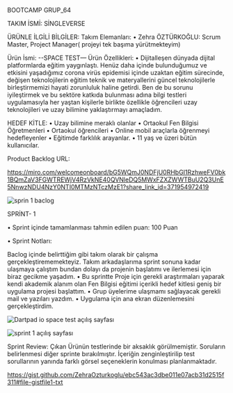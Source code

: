 BOOTCAMP GRUP_64


TAKIM İSMİ:
SİNGLEVERSE

ÜRÜNLE İLGİLİ BİLGİLER:
Takım Elemanları:
•	Zehra ÖZTÜRKOĞLU: Scrum Master, Project Manager( projeyi tek başıma yürütmekteyim)


Ürün İsmi:
--SPACE TEST—
Ürün Özellikleri:
•	Dijitalleşen dünyada dijital platformlarda eğitim yaygınlaştı. Henüz daha içinde bulunduğumuz ve etkisini yaşadığımız corona virüs epidemisi içinde uzaktan eğitim sürecinde, değişen teknolojilerin eğitim teknik ve materyallerini güncel teknolojilerle birleştirmemizi hayati zorunluluk haline getirdi. Ben de bu sorunu iyileştirmek ve bu sektöre katkıda bulunması adına bilgi testleri uygulamasıyla her yaştan kişilerle birlikte özellikle öğrencileri uzay teknolojileri ve uzay bilimine yaklaştırmayı amaçladım.




HEDEF KİTLE:
•	Uzay bilimine meraklı olanlar
•	Ortaokul Fen Bilgisi Öğretmenleri
•	Ortaokul öğrencileri
•	Online mobil araçlarla öğrenmeyi hedefleyenler
•	Eğitimde farklılık arayanlar.
•	11 yaş ve üzeri bütün kullanıcılar.


Product Backlog URL:
 
 https://miro.com/welcomeonboard/bG5WQmJ0NDFjU0RHbGI1RzhweFV0bk1BQmZaV3FGWTREWjV4RzVkNE40QVNleDQ5MWxFZXZWWTBuU2Q3UnE5NnwzNDU4NzY0NTI0MTMzNTczMzE1?share_link_id=371954972419
 
 
 
 
 
 
 
 ![sprin 1 baclog](https://user-images.githubusercontent.com/104433766/167250970-40d4b81b-1052-497c-8298-44657c26e63c.PNG)

 
 
 
SPRİNT- 1

•	Sprint içinde tamamlanması tahmin edilen puan: 100 Puan


•	Sprint Notları: 

Baclog içinde belirttiğim gibi takım olarak bir çalışma gerçekleştirememekteyiz. Takım arkadaşlarıma sprint sonuna kadar ulaşmaya çalıştım bundan dolayı da projenin başlatımı ve ilerlemesi için biraz gecikme yaşadım.
•	Bu sprintte Proje için gerekli araştırmaları yaparak kendi akademik alanım olan Fen Bilgisi eğitimi içerikli hedef kitlesi geniş bir uygulama projesi başlattım.
•	Grup üyelerime ulaşmamı sağlayacak gerekli mail ve yazıları yazdım.
•	Uygulama için ana ekran düzenlemesini gerçekleştirdim.





![Dartpad io space test açılış sayfası](https://user-images.githubusercontent.com/104433766/167255792-f02bb989-c140-492d-82db-1b8c58b08cd5.PNG)




![sprint 1 açılış sayfası](https://user-images.githubusercontent.com/104433766/167255589-8e933f4e-0f59-4210-bafe-d05322791206.PNG)



Sprint Review: 
Çıkan Ürünün testlerinde bir aksaklık görülmemiştir. 
Soruların belirlenmesi diğer sprinte bırakılmıştır.
İçeriğin zenginleştirilip test sorullarının yanında farklı görsel seçeneklerin konulması planlanmaktadır.


https://gist.github.com/ZehraOzturkoglu/ebc543ac3dbe011e07acb31d2515f311#file-gistfile1-txt







